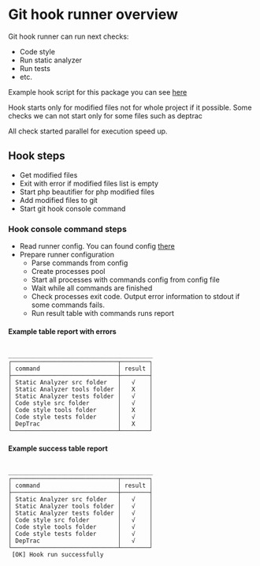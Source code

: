 # Git hook runner overview

Git hook runner can run next checks:

* Code style
* Run static analyzer
* Run tests
* etc.

Example hook script for this package you can see [here](../bin/pre-commit.sh)

Hook starts only for modified files not for whole project if it possible.
Some checks we can not start only for some files such as deptrac

All check started parallel for execution speed up.

## Hook steps

* Get modified files
* Exit with error if modified files list is empty
* Start php beautifier for php modified files
* Add modified files to git
* Start git hook console command

### Hook console command steps

* Read runner config. You can found config [there](../../tools/config/pre-commit-hook.yaml)
* Prepare runner configuration 
  * Parse commands from config
  * Create processes pool
  * Start all processes with commands config from config file
  * Wait while all commands are finished
  * Check processes exit code. Output error information to stdout if some commands fails.
  * Run result table with commands runs report

#### Example table report with errors

```shell

_________________________________________
┌──────────────────────────────┬────────┐
│ command                      │ result │
├──────────────────────────────┼────────┤
│ Static Analyzer src folder   │   √    │
│ Static Analyzer tools folder │   X    │
│ Static Analyzer tests folder │   √    │
│ Code style src folder        │   √    │
│ Code style tools folder      │   X    │
│ Code style tests folder      │   √    │
│ DepTrac                      │   X    │
└──────────────────────────────┴────────┘

```

#### Example success table report

```shell

_________________________________________
┌──────────────────────────────┬────────┐
│ command                      │ result │
├──────────────────────────────┼────────┤
│ Static Analyzer src folder   │   √    │
│ Static Analyzer tools folder │   √    │
│ Static Analyzer tests folder │   √    │
│ Code style src folder        │   √    │
│ Code style tools folder      │   √    │
│ Code style tests folder      │   √    │
│ DepTrac                      │   √    │
└──────────────────────────────┴────────┘
 [OK] Hook run successfully   
```
